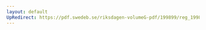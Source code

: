 ```yaml
---
layout: default
UpRedirect: https://pdf.swedeb.se/riksdagen-volumeG-pdf/199899/reg_199899/reg_199899_0317.pdf
---
```

